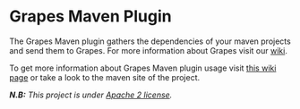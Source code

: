 Grapes Maven Plugin
===================

The Grapes Maven plugin gathers the dependencies of your maven projects and send them to Grapes.
For more information about Grapes visit our [wiki](https://github.com/Axway/Grapes/wiki).

To get more information about Grapes Maven plugin usage visit [this wiki page](https://github.com/Axway/Grapes/wiki/Maven-plugin-usage) or take a look to the maven site of the project.

<i><strong>N.B:</strong> This project is under [Apache 2 license].

   [Apache 2 license]: http://www.apache.org/licenses/LICENSE-2.0.html
